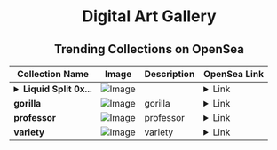 <div align="center">

# Digital Art Gallery

## Trending Collections on OpenSea

| Collection Name                       | Image                                                                                     | Description                       | OpenSea Link                                                                                          |
|---------------------------------------|-------------------------------------------------------------------------------------------|-----------------------------------|--------------------------------------------------------------------------------------------------------|
| **<details><summary>Liquid Split 0x...</summary>Liquid Split 0x29f6</details>** | ![Image](https://raw.seadn.io/files/296b71afd5a9fe9105287e9b4679bd7e.svg?w=200&auto=format) |  | <details><summary>Link</summary>[Liquid Split 0x29f6](https://opensea.io/collection/liquid-split-0x29f6-1)</details> |
| **gorilla** | ![Image](https://i.seadn.io/s/raw/files/c370d9945c48b40422718ea60a181695.png?w=500&auto=format?w=200&auto=format) | gorilla | <details><summary>Link</summary>[gorilla](https://opensea.io/collection/gorilla-143)</details> |
| **professor** | ![Image](https://i.seadn.io/s/raw/files/ccfe76a0516abdbb982b6188f2558be4.png?w=500&auto=format?w=200&auto=format) | professor | <details><summary>Link</summary>[professor](https://opensea.io/collection/professor-37)</details> |
| **variety** | ![Image](https://i.seadn.io/s/raw/files/f8d9d01ede52d8f5fc12a128a6d1c9eb.png?w=500&auto=format?w=200&auto=format) | variety | <details><summary>Link</summary>[variety](https://opensea.io/collection/variety-14)</details> |

</div>